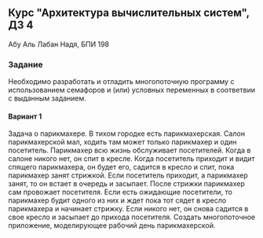## Курс "Архитектура вычислительных систем", ДЗ 4
Абу Аль Лабан Надя, БПИ 198

### Задание
Необходимо разработать и отладить многопоточную программу с
использованием семафоров и (или) условных переменных в соответвии с
выданным заданием.
#### Вариант 1
Задача о парикмахере. В тихом городке есть парикмахерская. Салон
парикмахерской мал, ходить там может только парикмахер и один
посетитель. Парикмахер всю жизнь обслуживает посетителей. Когда в салоне
никого нет, он спит в кресле. Когда посетитель приходит и видит спящего
парикмахера, он будет его, садится в кресло и спит, пока парикмахер занят
стрижкой. Если посетитель приходит, а парикмахер занят, то он встает в
очередь и засыпает. После стрижки парикмахер сам провожает посетителя.
Если есть ожидающие посетители, то парикмахер будит одного из них и ждет
пока тот сядет в кресло парикмахера и начинает стрижку. Если никого нет,
он снова садится в свое кресло и засыпает до прихода посетителя. Создать
многопоточное приложение, моделирующее рабочий день парикмахерской.
